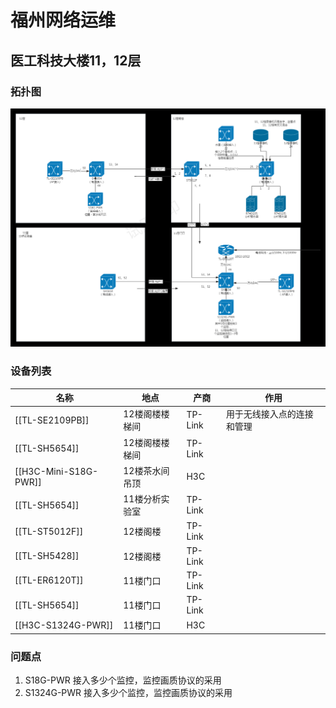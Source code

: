 # 福州网络运维

## 医工科技大楼11，12层

### 拓扑图

![桦智网络拓扑图](../../../assets/images/828d1b68-a8d9-4c17-bfbc-4a5ebbe2fe56.png)

### 设备列表

| 名称                  | 地点           | 产商    | 作用                       |
| --------------------- | -------------- | ------- | -------------------------- |
| [[TL-SE2109PB]]       | 12楼阁楼楼梯间 | TP-Link | 用于无线接入点的连接和管理 |
| [[TL-SH5654]]         | 12楼阁楼楼梯间 | TP-Link |                            |
| [[H3C-Mini-S18G-PWR]] | 12楼茶水间吊顶 | H3C     |                            |
| [[TL-SH5654]]         | 11楼分析实验室 | TP-Link |                            |
| [[TL-ST5012F]]        | 12楼阁楼       | TP-Link |                            |
| [[TL-SH5428]]         | 12楼阁楼       | TP-Link |                            |
| [[TL-ER6120T]]        | 11楼门口       | TP-Link |                            |
| [[TL-SH5654]]         | 11楼门口       | TP-Link |                            |
| [[H3C-S1324G-PWR]]    | 11楼门口       | H3C     |                            |

### 问题点

1. S18G-PWR 接入多少个监控，监控画质协议的采用
2. S1324G-PWR 接入多少个监控，监控画质协议的采用
